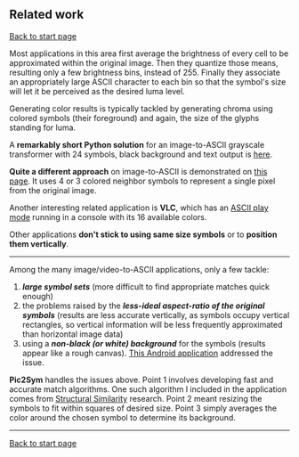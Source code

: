## Related work ##
[Back to start page](../ReadMe.md)

Most applications in this area first average the brightness of every cell to be approximated within the original image. Then they quantize those means, resulting only a few brightness bins, instead of 255. Finally they associate an appropriately large ASCII character to each bin so that the symbol&#39;s size will let it be perceived as the desired luma level.

Generating color results is typically tackled by generating chroma using colored symbols (their foreground) and again, the size of the glyphs standing for luma.

A **remarkably short Python solution** for an image\-to\-ASCII grayscale transformer with 24 symbols, black background and text output is [here](https://gist.github.com/cdiener/10491632).

**Quite a different approach** on image\-to\-ASCII is demonstrated on [this page](https://larc.unt.edu/ian/art/ascii/color/). It uses 4 or 3 colored neighbor symbols to represent a single pixel from the original image.

Another interesting related application is **VLC**, which has an [ASCII play mode](https://www.youtube.com/watch?v=fuQjDfZ9lV4) running in a console with its 16 available colors.

Other applications **don&#39;t stick to using same size symbols** or to **position them vertically**.

----------

Among the many image/video\-to\-ASCII applications, only a few tackle:

1.	***large symbol sets*** (more difficult to find appropriate matches quick enough)
2.	the problems raised by the ***less\-ideal aspect\-ratio of the original symbols*** (results are less accurate vertically, as symbols occupy vertical rectangles, so vertical information will be less frequently approximated than horizontal image data)
3.	using a ***non\-black (or white) background*** for the symbols (results appear like a rough canvas). [This Android application](https://play.google.com/store/apps/details?id=com.muri.asciiart&hl=en) addressed the issue.

**Pic2Sym** handles the issues above. Point 1 involves developing fast and accurate match algorithms. One such algorithm I included in the application comes from [Structural Similarity](https://ece.uwaterloo.ca/~z70wang/research/ssim) research. Point 2 meant resizing the symbols to fit within squares of desired size. Point 3 simply averages the color around the chosen symbol to determine its background.


----------

[Back to start page](../ReadMe.md)


